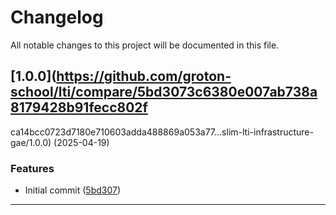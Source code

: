 <!--- BEGIN HEADER -->
# Changelog

All notable changes to this project will be documented in this file.
<!--- END HEADER -->

## [1.0.0](https://github.com/groton-school/lti/compare/5bd3073c6380e007ab738a8179428b91fecc802f
ca14bcc0723d7180e710603adda488869a053a77...slim-lti-infrastructure-gae/1.0.0) (2025-04-19)

### Features

* Initial commit ([5bd307](https://github.com/groton-school/lti/commit/5bd3073c6380e007ab738a8179428b91fecc802f))


---

